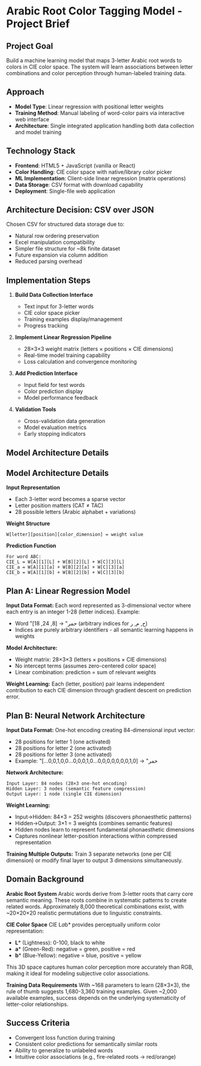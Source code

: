 # Arabic Root Color Tagging Model - Project Brief

## Project Goal

Build a machine learning model that maps 3-letter Arabic root words to colors in CIE color space. The system will learn associations between letter combinations and color perception through human-labeled training data.

## Approach

- **Model Type**: Linear regression with positional letter weights
- **Training Method**: Manual labeling of word-color pairs via interactive web interface
- **Architecture**: Single integrated application handling both data collection and model training

## Technology Stack

- **Frontend**: HTML5 + JavaScript (vanilla or React)
- **Color Handling**: CIE color space with native/library color picker
- **ML Implementation**: Client-side linear regression (matrix operations)
- **Data Storage**: CSV format with download capability
- **Deployment**: Single-file web application

## Architecture Decision: CSV over JSON

Chosen CSV for structured data storage due to:
- Natural row ordering preservation
- Excel manipulation compatibility
- Simpler file structure for ~8k finite dataset
- Future expansion via column addition
- Reduced parsing overhead

## Implementation Steps

1. **Build Data Collection Interface**
   - Text input for 3-letter words
   - CIE color space picker
   - Training examples display/management
   - Progress tracking

2. **Implement Linear Regression Pipeline**
   - 28×3×3 weight matrix (letters × positions × CIE dimensions)
   - Real-time model training capability
   - Loss calculation and convergence monitoring

3. **Add Prediction Interface**
   - Input field for test words
   - Color prediction display
   - Model performance feedback

4. **Validation Tools**
   - Cross-validation data generation
   - Model evaluation metrics
   - Early stopping indicators

## Model Architecture Details

## Model Architecture Details

**Input Representation**
- Each 3-letter word becomes a sparse vector
- Letter position matters (CAT ≠ TAC)
- 28 possible letters (Arabic alphabet + variations)

**Weight Structure**
```
W[letter][position][color_dimension] = weight value
```

**Prediction Function**
```
For word ABC:
CIE_L = W[A][1][L] + W[B][2][L] + W[C][3][L]
CIE_a = W[A][1][a] + W[B][2][a] + W[C][3][a]  
CIE_b = W[A][1][b] + W[B][2][b] + W[C][3][b]
```

## Plan A: Linear Regression Model

**Input Data Format:**
Each word represented as 3-dimensional vector where each entry is an integer 1-28 (letter indices). Example:
- Word "حمر" → [8, 24, 18] (arbitrary indices for ح, م, ر)
- Indices are purely arbitrary identifiers - all semantic learning happens in weights

**Model Architecture:**
- Weight matrix: 28×3×3 (letters × positions × CIE dimensions)
- No intercept terms (assumes zero-centered color space)
- Linear combination: prediction = sum of relevant weights

**Weight Learning:**
Each (letter, position) pair learns independent contribution to each CIE dimension through gradient descent on prediction error.

## Plan B: Neural Network Architecture  

**Input Data Format:**
One-hot encoding creating 84-dimensional input vector:
- 28 positions for letter 1 (one activated)
- 28 positions for letter 2 (one activated)  
- 28 positions for letter 3 (one activated)
- Example: "حمر" → [0,0,0,0,0,0,0,1,0...0,0,0,1,0...0,0,1,0,0...]

**Network Architecture:**
```
Input Layer: 84 nodes (28×3 one-hot encoding)
Hidden Layer: 3 nodes (semantic feature compression)
Output Layer: 1 node (single CIE dimension)
```

**Weight Learning:**
- Input→Hidden: 84×3 = 252 weights (discovers phonaesthetic patterns)
- Hidden→Output: 3×1 = 3 weights (combines semantic features)
- Hidden nodes learn to represent fundamental phonaesthetic dimensions
- Captures nonlinear letter-position interactions within compressed representation

**Training Multiple Outputs:**
Train 3 separate networks (one per CIE dimension) or modify final layer to output 3 dimensions simultaneously.

## Domain Background

**Arabic Root System**
Arabic words derive from 3-letter roots that carry core semantic meaning. These roots combine in systematic patterns to create related words. Approximately 8,000 theoretical combinations exist, with ~20×20×20 realistic permutations due to linguistic constraints.

**CIE Color Space**
CIE L*a*b* provides perceptually uniform color representation:
- **L*** (Lightness): 0-100, black to white
- **a*** (Green-Red): negative = green, positive = red  
- **b*** (Blue-Yellow): negative = blue, positive = yellow

This 3D space captures human color perception more accurately than RGB, making it ideal for modeling subjective color associations.

**Training Data Requirements**
With ~168 parameters to learn (28×3×3), the rule of thumb suggests 1,680-3,360 training examples. Given ~2,000 available examples, success depends on the underlying systematicity of letter-color relationships.

## Success Criteria

- Convergent loss function during training
- Consistent color predictions for semantically similar roots
- Ability to generalize to unlabeled words
- Intuitive color associations (e.g., fire-related roots → red/orange)